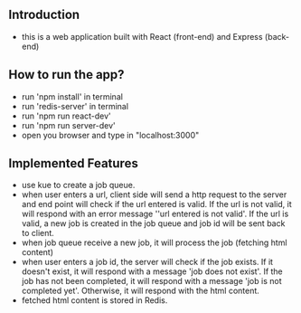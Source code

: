 ## Introduction
  * this is a web application built with React (front-end) and Express (back-end)

## How to run the app?
  * run 'npm install' in terminal
  * run 'redis-server' in terminal
  * run 'npm run react-dev'
  * run 'npm run server-dev'
  * open you browser and type in "localhost:3000" 


## Implemented Features
  * use kue to create a job queue.
  * when user enters a url, client side will send a http request to the server and end point will check if the url entered is valid. If the url is not valid, it will respond with an error message ''url entered is not valid'. If the url is valid, a new job is created in the job queue and job id will be sent back to client.
  * when job queue receive a new job, it will process the job (fetching html content)
  * when user enters a job id, the server will check if the job exists. If it doesn't exist, it will respond with a message 'job does not exist'. If the job has not been completed, it will respond with a message 'job is not completed yet'. Otherwise, it will respond with the html content.
  * fetched html content is stored in Redis.


